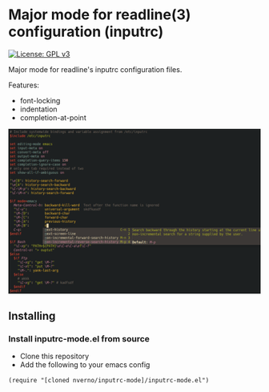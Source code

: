 # Major mode for readline(3) configuration (inputrc)

[![License: GPL v3](https://img.shields.io/badge/License-GPLv3-blue.svg)](https://www.gnu.org/licenses/gpl-3.0)

Major mode for readline's inputrc configuration files.

Features:
- font-locking
- indentation
- completion-at-point

![example](doc/inputrc-example.png)

## Installing

### Install inputrc-mode.el from source

- Clone this repository
- Add the following to your emacs config

```elisp
(require "[cloned nverno/inputrc-mode]/inputrc-mode.el")
```
